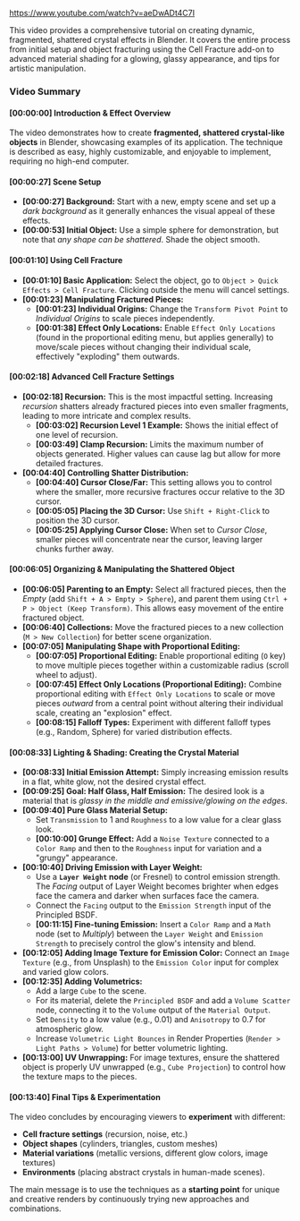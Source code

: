 
https://www.youtube.com/watch?v=aeDwADt4C7I

This video provides a comprehensive tutorial on creating dynamic, fragmented, shattered crystal effects in Blender. It covers the entire process from initial setup and object fracturing using the Cell Fracture add-on to advanced material shading for a glowing, glassy appearance, and tips for artistic manipulation.

### Video Summary

#### [00:00:00] Introduction & Effect Overview
The video demonstrates how to create **fragmented, shattered crystal-like objects** in Blender, showcasing examples of its application. The technique is described as easy, highly customizable, and enjoyable to implement, requiring no high-end computer.

#### [00:00:27] Scene Setup
*   **[00:00:27] Background:** Start with a new, empty scene and set up a *dark background* as it generally enhances the visual appeal of these effects.
*   **[00:00:53] Initial Object:** Use a simple sphere for demonstration, but note that *any shape can be shattered*. Shade the object smooth.

#### [00:01:10] Using Cell Fracture
*   **[00:01:10] Basic Application:** Select the object, go to `Object > Quick Effects > Cell Fracture`. Clicking outside the menu will cancel settings.
*   **[00:01:23] Manipulating Fractured Pieces:**
    *   **[00:01:23] Individual Origins:** Change the `Transform Pivot Point` to *Individual Origins* to scale pieces independently.
    *   **[00:01:38] Effect Only Locations:** Enable `Effect Only Locations` (found in the proportional editing menu, but applies generally) to move/scale pieces without changing their individual scale, effectively "exploding" them outwards.

#### [00:02:18] Advanced Cell Fracture Settings
*   **[00:02:18] Recursion:** This is the most impactful setting. Increasing *recursion* shatters already fractured pieces into even smaller fragments, leading to more intricate and complex results.
    *   **[00:03:02] Recursion Level 1 Example:** Shows the initial effect of one level of recursion.
    *   **[00:03:49] Clamp Recursion:** Limits the maximum number of objects generated. Higher values can cause lag but allow for more detailed fractures.
*   **[00:04:40] Controlling Shatter Distribution:**
    *   **[00:04:40] Cursor Close/Far:** This setting allows you to control where the smaller, more recursive fractures occur relative to the 3D cursor.
    *   **[00:05:05] Placing the 3D Cursor:** Use `Shift + Right-Click` to position the 3D cursor.
    *   **[00:05:25] Applying Cursor Close:** When set to *Cursor Close*, smaller pieces will concentrate near the cursor, leaving larger chunks further away.

#### [00:06:05] Organizing & Manipulating the Shattered Object
*   **[00:06:05] Parenting to an Empty:** Select all fractured pieces, then the *Empty* (add `Shift + A > Empty > Sphere`), and parent them using `Ctrl + P > Object (Keep Transform)`. This allows easy movement of the entire fractured object.
*   **[00:06:40] Collections:** Move the fractured pieces to a new collection (`M > New Collection`) for better scene organization.
*   **[00:07:05] Manipulating Shape with Proportional Editing:**
    *   **[00:07:05] Proportional Editing:** Enable proportional editing (`O` key) to move multiple pieces together within a customizable radius (scroll wheel to adjust).
    *   **[00:07:45] Effect Only Locations (Proportional Editing):** Combine proportional editing with `Effect Only Locations` to scale or move pieces *outward* from a central point without altering their individual scale, creating an "explosion" effect.
    *   **[00:08:15] Falloff Types:** Experiment with different falloff types (e.g., Random, Sphere) for varied distribution effects.

#### [00:08:33] Lighting & Shading: Creating the Crystal Material
*   **[00:08:33] Initial Emission Attempt:** Simply increasing emission results in a flat, white glow, not the desired crystal effect.
*   **[00:09:25] Goal: Half Glass, Half Emission:** The desired look is a material that is *glassy in the middle and emissive/glowing on the edges*.
*   **[00:09:40] Pure Glass Material Setup:**
    *   Set `Transmission` to 1 and `Roughness` to a low value for a clear glass look.
    *   **[00:10:00] Grunge Effect:** Add a `Noise Texture` connected to a `Color Ramp` and then to the `Roughness` input for variation and a "grungy" appearance.
*   **[00:10:40] Driving Emission with Layer Weight:**
    *   Use a **`Layer Weight` node** (or Fresnel) to control emission strength. The *Facing* output of Layer Weight becomes brighter when edges face the camera and darker when surfaces face the camera.
    *   Connect the `Facing` output to the `Emission Strength` input of the Principled BSDF.
    *   **[00:11:15] Fine-tuning Emission:** Insert a `Color Ramp` and a `Math` node (set to *Multiply*) between the `Layer Weight` and `Emission Strength` to precisely control the glow's intensity and blend.
*   **[00:12:05] Adding Image Texture for Emission Color:** Connect an `Image Texture` (e.g., from Unsplash) to the `Emission Color` input for complex and varied glow colors.
*   **[00:12:35] Adding Volumetrics:**
    *   Add a large `Cube` to the scene.
    *   For its material, delete the `Principled BSDF` and add a `Volume Scatter` node, connecting it to the `Volume` output of the `Material Output`.
    *   Set `Density` to a low value (e.g., 0.01) and `Anisotropy` to 0.7 for atmospheric glow.
    *   Increase `Volumetric Light Bounces` in Render Properties (`Render > Light Paths > Volume`) for better volumetric lighting.
*   **[00:13:00] UV Unwrapping:** For image textures, ensure the shattered object is properly UV unwrapped (e.g., `Cube Projection`) to control how the texture maps to the pieces.

#### [00:13:40] Final Tips & Experimentation
The video concludes by encouraging viewers to **experiment** with different:
*   **Cell fracture settings** (recursion, noise, etc.)
*   **Object shapes** (cylinders, triangles, custom meshes)
*   **Material variations** (metallic versions, different glow colors, image textures)
*   **Environments** (placing abstract crystals in human-made scenes).

The main message is to use the techniques as a **starting point** for unique and creative renders by continuously trying new approaches and combinations.